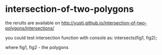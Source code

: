 # intersection-of-two-polygons

the rerults are available on http://yusti.github.io/intersection-of-two-polygons/intersections/

you could test intersection function with console as:
intersects(fig1, fig2);

where fig1, fig2 - the polygons

